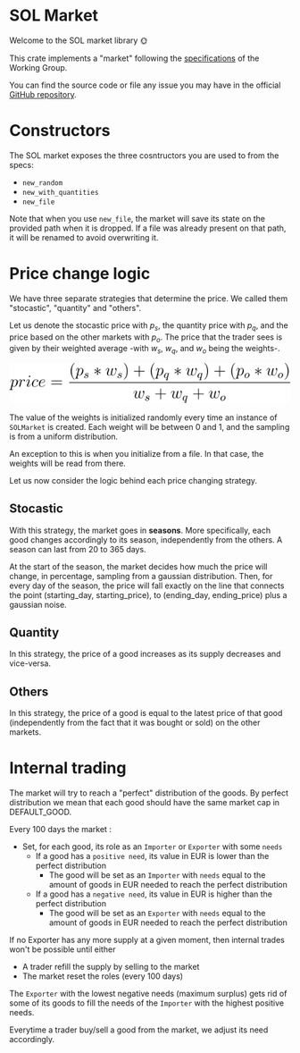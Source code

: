 # SOL Market

Welcome to the SOL market library 🌞

This crate implements a "market" following the
[specifications](https://github.com/WG-AdvancedProgramming/market-protocol-specifications/blob/20e6bd88eb8911932e4f374cefbaed13deb4ba82/market-protocol-specifications.md)
of the Working Group.

You can find the source code or file any issue you may have in the official
[GitHub repository](https://github.com/civts/advanced-programming).

# Constructors

The SOL market exposes the three cosntructors you are used to from the specs:

- `new_random`
- `new_with_quantities`
- `new_file`

Note that when you use `new_file`, the market will save its state on the
provided path when it is dropped.
If a file was already present on that path, it will be renamed to avoid
overwriting it.

# Price change logic

We have three separate strategies that determine the price. We called them
"stocastic", "quantity" and "others".

Let us denote the stocastic price with $p_s$, the quantity price with $p_q$,
and the price based on the other markets with $p_o$.
The price that the trader sees is given by their weighted average -with $w_s$,
$w_q$, and $w_o$ being the weights-.

![$$price=\frac {(p_s*w_s)+(p_q*w_q)+(p_o*w_o)} {w_s+w_q+w_o}$$](https://raw.githubusercontent.com/civts/advanced-programming/main/market_sol/docs/assets/price_equation.svg)

The value of the weights is initialized randomly every time an instance of
`SOLMarket` is created. Each weight will be between 0 and 1, and the sampling
is from a uniform distribution.

An exception to this is when you initialize from a file. In that case, the
weights will be read from there.

Let us now consider the logic behind each price changing strategy.

## Stocastic

With this strategy, the market goes in **seasons**. More specifically, each
good changes accordingly to its season, independently from the others.
A season can last from 20 to 365 days.

At the start of the season, the market decides how much the price will change,
in percentage, sampling from a gaussian distribution. Then, for every day of
the season, the price will fall exactly on the line that connects the point
(starting_day, starting_price), to (ending_day, ending_price) plus a gaussian
noise.

## Quantity

In this strategy, the price of a good increases as its supply decreases and
vice-versa.

## Others

In this strategy, the price of a good is equal to the latest price of that
good (independently from the fact that it was bought or sold) on the other
markets.

# Internal trading

The market will try to reach a "perfect" distribution of the goods.
By perfect distribution we mean that each good should have the same market
cap in DEFAULT_GOOD.

Every 100 days the market :

- Set, for each good, its role as an `Importer` or `Exporter` with some `needs`
  - If a good has a `positive need`, its value in EUR is lower than the perfect distribution
    - The good will be set as an `Importer` with `needs` equal to the amount of
      goods in EUR needed to reach the perfect distribution
  - If a good has a `negative need`, its value in EUR is higher than the perfect distribution
    - The good will be set as an `Exporter` with `needs` equal to the amount
      of goods in EUR needed to reach the perfect distribution

If no Exporter has any more supply at a given moment, then internal trades
won't be possible until either

- A trader refill the supply by selling to the market
- The market reset the roles (every 100 days)

The `Exporter` with the lowest negative needs (maximum surplus) gets rid of
some of its goods to fill the needs of the `Importer` with the highest
positive needs.

Everytime a trader buy/sell a good from the market, we adjust its need
accordingly.
